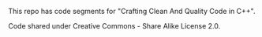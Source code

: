 This repo has code segments for "Crafting Clean And Quality Code in C++". 

Code shared under Creative Commons - Share Alike License 2.0. 
